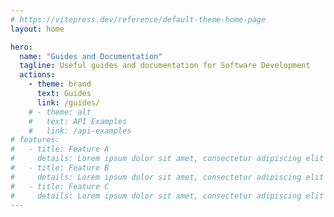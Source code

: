 ```yaml
---
# https://vitepress.dev/reference/default-theme-home-page
layout: home

hero:
  name: "Guides and Documentation"
  tagline: Useful guides and documentation for Software Development
  actions:
    - theme: brand
      text: Guides
      link: /guides/
    # - theme: alt
    #   text: API Examples
    #   link: /api-examples
# features:
#   - title: Feature A
#     details: Lorem ipsum dolor sit amet, consectetur adipiscing elit
#   - title: Feature B
#     details: Lorem ipsum dolor sit amet, consectetur adipiscing elit
#   - title: Feature C
#     details: Lorem ipsum dolor sit amet, consectetur adipiscing elit
---
```

